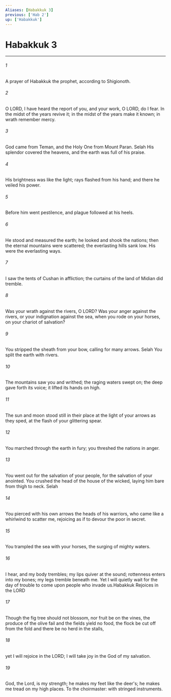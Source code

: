 ```yaml
---
Aliases: [Habakkuk 3]
previous: ['Hab 2']
up: ['Habakkuk']
---
```

# Habakkuk 3

***

 

###### 1 
A prayer of Habakkuk the prophet, according to Shigionoth.
 
 

###### 2 
O LORD, I have heard the report of you, 
 and your work, O LORD, do I fear. 
 In the midst of the years revive it; 
 in the midst of the years make it known; 
 in wrath remember mercy. 
 
 

###### 3 
God came from Teman, 
 and the Holy One from Mount Paran. Selah 
 His splendor covered the heavens, 
 and the earth was full of his praise. 
 
 

###### 4 
His brightness was like the light; 
 rays flashed from his hand; 
 and there he veiled his power. 
 
 

###### 5 
Before him went pestilence, 
 and plague followed at his heels. 
 
 

###### 6 
He stood and measured the earth; 
 he looked and shook the nations; 
 then the eternal mountains were scattered; 
 the everlasting hills sank low. 
 His were the everlasting ways. 
 
 

###### 7 
I saw the tents of Cushan in affliction; 
 the curtains of the land of Midian did tremble. 
 
 

###### 8 
Was your wrath against the rivers, O LORD? 
 Was your anger against the rivers, 
 or your indignation against the sea, 
 when you rode on your horses, 
 on your chariot of salvation? 
 
 

###### 9 
You stripped the sheath from your bow, 
 calling for many arrows. Selah 
 You split the earth with rivers. 
 
 

###### 10 
The mountains saw you and writhed; 
 the raging waters swept on; 
 the deep gave forth its voice; 
 it lifted its hands on high. 
 
 

###### 11 
The sun and moon stood still in their place 
 at the light of your arrows as they sped, 
 at the flash of your glittering spear. 
 
 

###### 12 
You marched through the earth in fury; 
 you threshed the nations in anger. 
 
 

###### 13 
You went out for the salvation of your people, 
 for the salvation of your anointed. 
 You crushed the head of the house of the wicked, 
 laying him bare from thigh to neck. Selah 
 
 

###### 14 
You pierced with his own arrows the heads of his warriors, 
 who came like a whirlwind to scatter me, 
 rejoicing as if to devour the poor in secret. 
 
 

###### 15 
You trampled the sea with your horses, 
 the surging of mighty waters.
 
 

###### 16 
I hear, and my body trembles; 
 my lips quiver at the sound; 
 rottenness enters into my bones; 
 my legs tremble beneath me. 
 Yet I will quietly wait for the day of trouble 
 to come upon people who invade us.Habakkuk Rejoices in the LORD
 
 

###### 17 
Though the fig tree should not blossom, 
 nor fruit be on the vines, 
 the produce of the olive fail 
 and the fields yield no food, 
 the flock be cut off from the fold 
 and there be no herd in the stalls, 
 
 

###### 18 
yet I will rejoice in the LORD; 
 I will take joy in the God of my salvation. 
 
 

###### 19 
God, the Lord, is my strength; 
 he makes my feet like the deer's; 
 he makes me tread on my high places.
 To the choirmaster: with stringed instruments.
 
